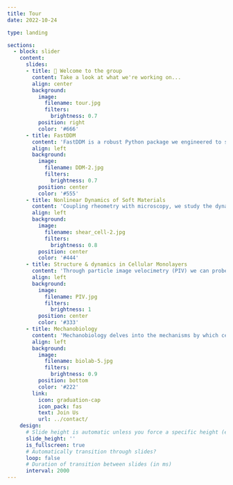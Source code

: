 ```yaml
---
title: Tour
date: 2022-10-24

type: landing

sections:
  - block: slider
    content:
      slides:
      - title: 👋 Welcome to the group
        content: Take a look at what we're working on...
        align: center
        background:
          image:
            filename: tour.jpg
            filters:
              brightness: 0.7
          position: right
          color: '#666'
      - title: FastDDM
        content: 'FastDDM is a robust Python package we engineered to streamline the analysis of Differential Dynamic Microscopy experiments. Dive into the core of FastDDM and discover how its integration with C++ and CUDA elevates performance, offering rapid and precise execution on both CPU and GPU. For more information contact [E. Lattuada]({{< relref "/authors/Enrico/_index.md" >}}).'
        align: left
        background:
          image:
            filename: DDM-2.jpg
            filters:
              brightness: 0.7
          position: center
          color: '#555'
      - title: Nonlinear Dynamics of Soft Materials
        content: 'Coupling rheometry with microscopy, we study the dynamics of soft materials like pastes, emulsions and gels, undergoing shear flow. This method allows us to measure the macroscopic mechanical properties of the material and simultaneously track embedded microparticles to assess the localized shear-induced diffusion. We design and prototype and/or improve custom-made instruments, develop codes (LabVIEW, MatLab) and perform image Processing. For more information contact [N. Kalafatakis]({{< relref "/authors/Nikos/_index.md" >}}).'
        align: left
        background:
          image:
            filename: shear_cell-2.jpg
            filters:
              brightness: 0.8
          position: center
          color: '#444'
      - title: Structure & dynamics in Cellular Monolayers
        content: 'Through particle image velocimetry (PIV) we can probe dynamical changes in cellular monolayers, their velocity correlation lengths and directional alignments and orderedness. A different perspective on cellular dynamics comes from following the trajectories of single cells within a monolayer, which provides the general quantity mean square displacement (MSD) and its scaling behaviour over time, opening a porthole into the dynamics of a cellular monolayer as it ages. For more information contact [F. Krautgasser]({{< relref "/authors/Fabian/_index.md" >}}).'
        align: left
        background:
          image:
            filename: PIV.jpg
            filters:
              brightness: 1
          position: center
          color: '#333'
      - title: Mechanobiology
        content: 'Mechanobiology delves into the mechanisms by which cells produce forces essential for their functions and tissue integrity, encompassing the conversion of mechanical stimuli into biochemical signals across different scales. Using rheo-microscopy we investigate the role of cell-cell and cell-extracellular matrix (ECM) interactions in the overall rheological response of tissues under both physiological and pathological (tumor) conditions. For more information contact [J. Di Franco]({{< relref "/authors/Jasmin/_index.md" >}}).'
        align: left
        background:
          image:
            filename: biolab-5.jpg
            filters:
              brightness: 0.9
          position: bottom
          color: '#222'
        link:
          icon: graduation-cap
          icon_pack: fas
          text: Join Us
          url: ../contact/
    design:
      # Slide height is automatic unless you force a specific height (e.g. '400px')
      slide_height: ''
      is_fullscreen: true
      # Automatically transition through slides?
      loop: false
      # Duration of transition between slides (in ms)
      interval: 2000
---
```

